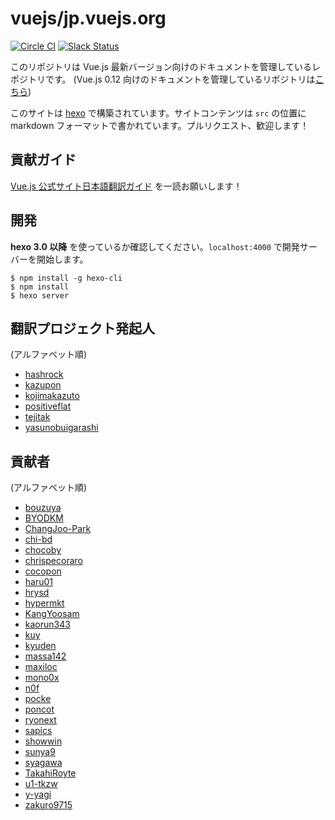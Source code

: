 # vuejs/jp.vuejs.org

[![Circle CI](https://circleci.com/gh/vuejs/jp.vuejs.org/tree/lang-ja.svg?style=svg&circle-token=833967ff387fa4a8d91a738086d5c166ea0a6f85)](https://circleci.com/gh/vuejs/jp.vuejs.org/tree/lang-ja)
[![Slack Status](https://vuejs-jp-slackin.herokuapp.com/badge.svg)](https://vuejs-jp-slackin.herokuapp.com/)

このリポジトリは Vue.js 最新バージョン向けのドキュメントを管理しているレポジトリです。
(Vue.js 0.12 向けのドキュメントを管理しているリポジトリは[こちら](https://github.com/vuejs-jp/012-jp.vuejs.org))

このサイトは [hexo](https://hexo.io/) で構築されています。サイトコンテンツは `src` の位置に markdown フォーマットで書かれています。プルリクエスト、歓迎します！

## 貢献ガイド
[Vue.js 公式サイト日本語翻訳ガイド](https://github.com/vuejs/jp.vuejs.org/blob/lang-ja/CONTRIBUTING.md) を一読お願いします！

## 開発

**hexo 3.0 以降** を使っているか確認してください。`localhost:4000` で開発サーバーを開始します。

```
$ npm install -g hexo-cli
$ npm install
$ hexo server
```

## 翻訳プロジェクト発起人
(アルファベット順)

- [hashrock](https://github.com/hashrock)
- [kazupon](https://github.com/kazupon)
- [kojimakazuto](https://github.com/kojimakazuto)
- [positiveflat](https://github.com/positiveflat)
- [tejitak](https://github.com/tejitak)
- [yasunobuigarashi](https://github.com/yasunobuigarashi)

## 貢献者
(アルファベット順)

- [bouzuya](https://github.com/bouzuya)
- [BYODKM](https://github.com/BYODKM)
- [ChangJoo-Park](https://github.com/ChangJoo-Park)
- [chi-bd](https://github.com/chi-bd)
- [chocoby](https://github.com/chocoby)
- [chrispecoraro](https://github.com/chrispecoraro)
- [cocopon](https://github.com/cocopon)
- [haru01](https://github.com/haru01)
- [hrysd](https://github.com/hrysd)
- [hypermkt](https://github.com/hypermkt)
- [KangYoosam](https://github.com/KangYoosam)
- [kaorun343](https://github.com/kaorun343)
- [kuy](https://github.com/kuy)
- [kyuden](https://github.com/kyuden)
- [massa142](https://github.com/massa142)
- [maxiloc](https://github.com/maxiloc)
- [mono0x](https://github.com/mono0x)
- [n0f](https://github.com/n0f)
- [pocke](https://github.com/pocke)
- [poncot](https://github.com/poncot)
- [ryonext](https://github.com/ryonext)
- [sapics](https://github.com/sapics)
- [showwin](https://github.com/showwin)
- [sunya9](https://github.com/sunya9)
- [syagawa](https://github.com/syagawa)
- [TakahiRoyte](https://github.com/TakahiRoyte)
- [u1-tkzw](https://github.com/u1-tkzw)
- [y-yagi](https://github.com/y-yagi)
- [zakuro9715](https://github.com/zakuro9715)
